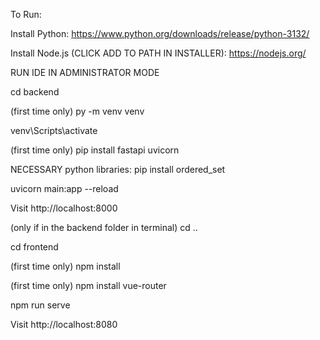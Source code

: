 To Run:

Install Python: https://www.python.org/downloads/release/python-3132/

Install Node.js (CLICK ADD TO PATH IN INSTALLER): https://nodejs.org/

RUN IDE IN ADMINISTRATOR MODE

cd backend

(first time only) py -m venv venv

venv\Scripts\activate

(first time only) pip install fastapi uvicorn

NECESSARY python libraries:
    pip install ordered_set

uvicorn main:app --reload

Visit http://localhost:8000

(only if in the backend folder in terminal) cd ..

cd frontend

(first time only) npm install

(first time only) npm install vue-router

npm run serve

Visit http://localhost:8080

